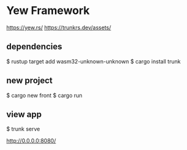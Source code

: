 # Yew Framework

https://yew.rs/
https://trunkrs.dev/assets/

## dependencies
$ rustup target add wasm32-unknown-unknown
$ cargo install trunk

## new project 
$ cargo new front
$ cargo run

## view app
$ trunk serve

http://0.0.0.0:8080/
